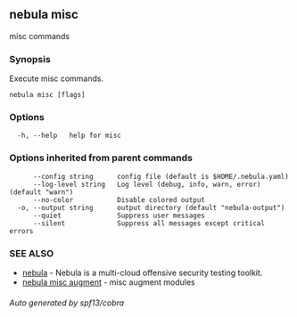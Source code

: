 ## nebula misc

misc commands

### Synopsis

Execute misc commands.

```
nebula misc [flags]
```

### Options

```
  -h, --help   help for misc
```

### Options inherited from parent commands

```
      --config string      config file (default is $HOME/.nebula.yaml)
      --log-level string   Log level (debug, info, warn, error) (default "warn")
      --no-color           Disable colored output
  -o, --output string      output directory (default "nebula-output")
      --quiet              Suppress user messages
      --silent             Suppress all messages except critical errors
```

### SEE ALSO

* [nebula](nebula.md)	 - Nebula is a multi-cloud offensive security testing toolkit.
* [nebula misc augment](nebula_misc_augment.md)	 - misc augment modules

###### Auto generated by spf13/cobra
